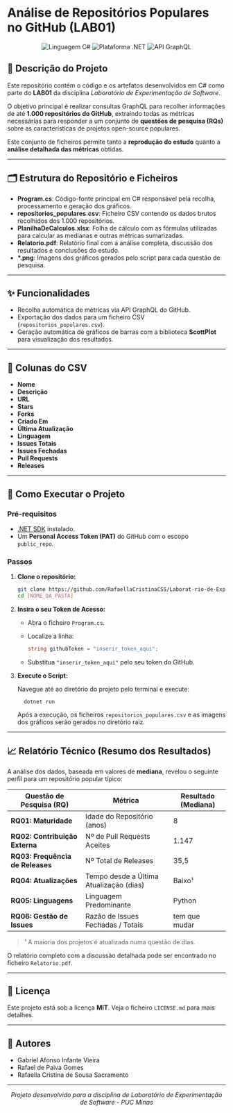 # Análise de Repositórios Populares no GitHub (LAB01)

<p align="center">
  <img src="https://img.shields.io/badge/Linguagem-C%23-blueviolet" alt="Linguagem C#">
  <img src="https://img.shields.io/badge/Plataforma-.NET-blue" alt="Plataforma .NET">
  <img src="https://img.shields.io/badge/API-GraphQL-e10098" alt="API GraphQL">
</p>

## 📖 Descrição do Projeto

Este repositório contém o código e os artefatos desenvolvidos em C# como parte do **LAB01** da disciplina *Laboratório de Experimentação de Software*.

O objetivo principal é realizar consultas GraphQL para recolher informações de até **1.000 repositórios do GitHub**, extraindo todas as métricas necessárias para responder a um conjunto de **questões de pesquisa (RQs)** sobre as características de projetos open-source populares.

Este conjunto de ficheiros permite tanto a **reprodução do estudo** quanto a **análise detalhada das métricas** obtidas.

---

## 🗂️ Estrutura do Repositório e Ficheiros

- **Program.cs**: Código-fonte principal em C# responsável pela recolha, processamento e geração dos gráficos.
- **repositorios_populares.csv**: Ficheiro CSV contendo os dados brutos recolhidos dos 1.000 repositórios.
- **PlanilhaDeCalculos.xlsx**: Folha de cálculo com as fórmulas utilizadas para calcular as medianas e outras métricas sumarizadas.
- **Relatorio.pdf**: Relatório final com a análise completa, discussão dos resultados e conclusões do estudo.
- **\*.png**: Imagens dos gráficos gerados pelo script para cada questão de pesquisa.

---

## ✨ Funcionalidades

- Recolha automática de métricas via API GraphQL do GitHub.
- Exportação dos dados para um ficheiro CSV (`repositorios_populares.csv`).
- Geração automática de gráficos de barras com a biblioteca **ScottPlot** para visualização dos resultados.

---

## 🧾 Colunas do CSV

- **Nome**
- **Descrição**
- **URL**
- **Stars**
- **Forks**
- **Criado Em**
- **Última Atualização**
- **Linguagem**
- **Issues Totais**
- **Issues Fechadas**
- **Pull Requests**
- **Releases**

---

## 🚀 Como Executar o Projeto

### Pré-requisitos

- [.NET SDK](https://dotnet.microsoft.com/) instalado.
- Um **Personal Access Token (PAT)** do GitHub com o escopo `public_repo`.

### Passos

1. **Clone o repositório:**

   ```bash
   git clone https://github.com/RafaellaCristinaCSS/Laborat-rio-de-Experimenta-o-de-Software
   cd [NOME_DA_PASTA]

2. **Insira o seu Token de Acesso:**

   * Abra o ficheiro `Program.cs`.

   * Localize a linha:

     ```csharp
     string githubToken = "inserir_token_aqui";
     ```

   * Substitua `"inserir_token_aqui"` pelo seu token do GitHub.

3. **Execute o Script:**

   Navegue até ao diretório do projeto pelo terminal e execute:

         dotnet run
         

   Após a execução, os ficheiros `repositorios_populares.csv` e as imagens dos gráficos serão gerados no diretório raiz.

---


## 📈 Relatório Técnico (Resumo dos Resultados)

A análise dos dados, baseada em valores de **mediana**, revelou o seguinte perfil para um repositório popular típico:

| Questão de Pesquisa (RQ)        | Métrica                                  | Resultado (Mediana) |
|----------------------------------|-------------------------------------------|----------------------|
| **RQ01: Maturidade**             | Idade do Repositório (anos)              | 8                    |
| **RQ02: Contribuição Externa**   | Nº de Pull Requests Aceites              | 1.147                |
| **RQ03: Frequência de Releases** | Nº Total de Releases                     | 35,5                 |
| **RQ04: Atualizações**           | Tempo desde a Última Atualização (dias)  | Baixo¹               |
| **RQ05: Linguagens**             | Linguagem Predominante                   | Python               |
| **RQ06: Gestão de Issues**       | Razão de Issues Fechadas / Totais        | tem que mudar        |

> ¹ A maioria dos projetos é atualizada numa questão de dias.  

O relatório completo com a discussão detalhada pode ser encontrado no ficheiro `Relatorio.pdf`.


---

## 📝 Licença

Este projeto está sob a licença **MIT**. Veja o ficheiro `LICENSE.md` para mais detalhes.

---

## 👥 Autores

* Gabriel Afonso Infante Vieira
* Rafael de Paiva Gomes
* Rafaella Cristina de Sousa Sacramento

---

<p align="center"><em>Projeto desenvolvido para a disciplina de Laboratório de Experimentação de Software - PUC Minas</em></p>
